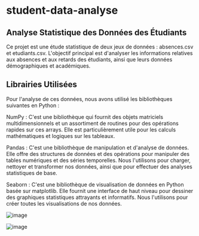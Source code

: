 # student-data-analyse
## Analyse Statistique des Données des Étudiants


Ce projet est une étude statistique de deux jeux de données : absences.csv et etudiants.csv. L'objectif principal est d'analyser les informations relatives aux absences et aux retards des étudiants, ainsi que leurs données démographiques et académiques.


## Librairies Utilisées

Pour l'analyse de ces données, nous avons utilisé les bibliothèques suivantes en Python :

NumPy : C'est une bibliothèque qui fournit des objets matriciels multidimensionnels et un assortiment de routines pour des opérations rapides sur ces arrays. Elle est particulièrement utile pour les calculs mathématiques et logiques sur les tableaux.


Pandas : C'est une bibliothèque de manipulation et d'analyse de données. Elle offre des structures de données et des opérations pour manipuler des tables numériques et des séries temporelles. Nous l'utilisons pour charger, nettoyer et transformer nos données, ainsi que pour effectuer des analyses statistiques de base.


Seaborn : C'est une bibliothèque de visualisation de données en Python basée sur matplotlib. Elle fournit une interface de haut niveau pour dessiner des graphiques statistiques attrayants et informatifs. Nous l'utilisons pour créer toutes les visualisations de nos données.


![image](https://github.com/johannvig/Student-data-analyse/assets/102874093/637d78fd-cb5d-4841-a864-db0de2e6e019)

![image](https://github.com/johannvig/Student-data-analyse/assets/102874093/58cf32aa-f578-4162-a218-0d4748e93772)
